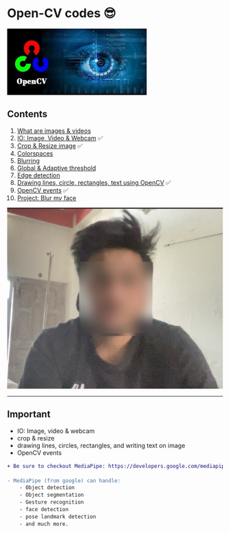 # Open-CV codes 😎

![opencv](./assets/opencv.jpeg)

## Contents

1. [What are images & videos](./01-what-are-images-and-videos/)
2. [IO: Image, Video & Webcam](./02-io-image-video-webcam/) ✅
3. [Crop & Resize image](./03-resize-and-crop/) ✅
4. [Colorspaces](./04-colorspace/)
5. [Blurring](./05-blurring/)
6. [Global & Adaptive threshold](./06-global-and-adaptive-threshold/)
7. [Edge detection](./07-edge-detection/)
8. [Drawing lines, circle, rectangles, text using OpenCV](./08-drawing-using-opencv/) ✅
9. [OpenCV events](./09-opencv-events/) ✅
10. [Project: Blur my face](./project-Blur-My-Face/)

![blurred face](./assets/blurred-face.png)

---

## Important

- IO: Image, video & webcam
- crop & resize
- drawing lines, circles, rectangles, and writing text on image
- OpenCV events

```diff
+ Be sure to checkout MediaPipe: https://developers.google.com/mediapipe

- MediaPipe (from google) can handle:
    - Object detection
    - Object segmentation
    - Gesture recognition
    - face detection
    - pose landmark detection
    - and much more.

```

